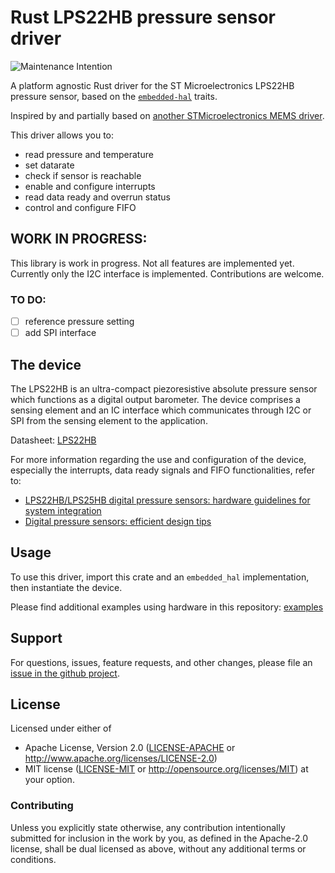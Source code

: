 # Rust LPS22HB pressure sensor driver

![Maintenance Intention](https://img.shields.io/badge/maintenance-actively--developed-brightgreen.svg)

A platform agnostic Rust driver for the ST Microelectronics LPS22HB pressure sensor,
based on the [`embedded-hal`] traits.

[`embedded-hal`]: https://github.com/rust-embedded/embedded-hal

Inspired by and partially based on [another STMicroelectronics MEMS driver](https://github.com/lonesometraveler/lsm9ds1).

This driver allows you to:
- read pressure and temperature
- set datarate
- check if sensor is reachable
- enable and configure interrupts
- read data ready and overrun status
- control and configure FIFO

## WORK IN PROGRESS:

This library is work in progress. Not all features are implemented yet. Currently only the I2C interface is implemented. Contributions are welcome.

### TO DO:

- [ ] reference pressure setting
- [ ] add SPI interface

## The device

The LPS22HB is an ultra-compact piezoresistive absolute pressure sensor which functions as a digital output barometer. The device comprises a sensing element and an IC interface which communicates through I2C or SPI from the sensing element to the application.

Datasheet: [LPS22HB](https://www.st.com/resource/en/datasheet/dm00140895.pdf)

For more information regarding the use and configuration of the device, especially the interrupts, data ready signals and FIFO functionalities, refer to:

* [LPS22HB/LPS25HB digital pressure sensors: hardware guidelines for system integration](https://www.st.com/resource/en/application_note/an4672-lps22hblps25hb-digital-pressure-sensors-hardware-guidelines-for-system-integration-stmicroelectronics.pdf)
* [Digital pressure sensors: efficient design tips](https://www.st.com/resource/en/design_tip/dt0132--digital-pressure-sensor-efficient-design-tips-stmicroelectronics.pdf)

## Usage

To use this driver, import this crate and an `embedded_hal` implementation,
then instantiate the device.

Please find additional examples using hardware in this repository: [examples]

[examples]: https://github.com/nebelgrau77/lps22hb-rs/tree/main/examples

## Support

For questions, issues, feature requests, and other changes, please file an
[issue in the github project](https://github.com/nebelgrau77/lps22hb-rs/issues).

## License

Licensed under either of

 * Apache License, Version 2.0 ([LICENSE-APACHE](LICENSE-APACHE) or
   http://www.apache.org/licenses/LICENSE-2.0)
 * MIT license ([LICENSE-MIT](LICENSE-MIT) or
   http://opensource.org/licenses/MIT) at your option.

### Contributing

Unless you explicitly state otherwise, any contribution intentionally submitted
for inclusion in the work by you, as defined in the Apache-2.0 license, shall
be dual licensed as above, without any additional terms or conditions.
